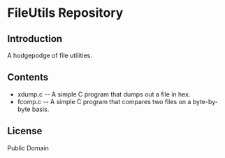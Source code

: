 FileUtils Repository
====================


Introduction
------------

A hodgepodge of file utilities.
 

Contents
--------

* xdump.c -- A simple C program that dumps out a file in hex.
* fcomp.c -- A simple C program that compares two files on a byte-by-byte basis.


License
-------

Public Domain


